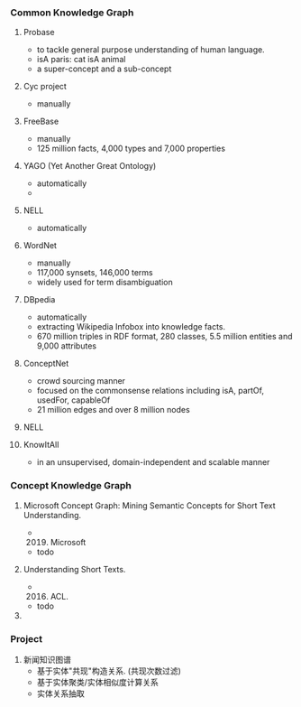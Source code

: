 ### Common Knowledge Graph
1. Probase
    - to tackle general purpose understanding of human language.
    - isA paris: cat isA animal
    - a super-concept and a sub-concept
    
2. Cyc project
    - manually
    
3. FreeBase
    - manually
    - 125 million facts, 4,000 types and 7,000 properties
    
4. YAGO (Yet Another Great Ontology)
    - automatically
    - 
    
5. NELL
    - automatically 

6. WordNet
    - manually
    - 117,000 synsets, 146,000 terms
    - widely used for term disambiguation
    
7. DBpedia
    - automatically
    - extracting Wikipedia Infobox into knowledge facts.
    - 670 million triples in RDF format, 280 classes, 5.5 million entities and 9,000 attributes
    
8. ConceptNet
    - crowd sourcing manner
    - focused on the commonsense relations including isA, partOf, usedFor, capableOf
    - 21 million edges and over 8 million nodes
    
9. NELL
    

8. KnowItAll
    - in an unsupervised, domain-independent and scalable manner 


### Concept Knowledge Graph
1. Microsoft Concept Graph: Mining Semantic Concepts for Short Text Understanding.
    - 2019. Microsoft
    - todo 

2. Understanding Short Texts.
    - 2016. ACL.
    - todo
  
3. 



### Project
1. 新闻知识图谱
    - 基于实体"共现"构造关系. (共现次数过滤)
    - 基于实体聚类/实体相似度计算关系
    - 实体关系抽取
 
